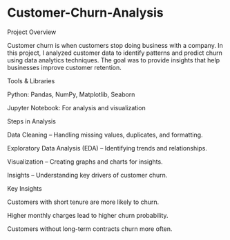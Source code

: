 # Customer-Churn-Analysis

Project Overview

Customer churn is when customers stop doing business with a company. In this project, I analyzed customer data to identify
patterns and predict churn using data analytics techniques.
The goal was to provide insights that help businesses improve customer retention.

Tools & Libraries

Python: Pandas, NumPy, Matplotlib, Seaborn

Jupyter Notebook: For analysis and visualization

Steps in Analysis

Data Cleaning – Handling missing values, duplicates, and formatting.

Exploratory Data Analysis (EDA) – Identifying trends and relationships.

Visualization – Creating graphs and charts for insights.

Insights – Understanding key drivers of customer churn.

Key Insights

Customers with short tenure are more likely to churn.

Higher monthly charges lead to higher churn probability.

Customers without long-term contracts churn more often.
